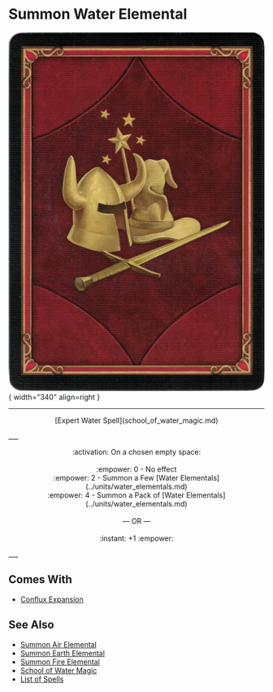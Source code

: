 # Summon Water Elemental

![Summon Water Elemental](../assets/player-deck-back.webp){ width="340" align=right }

___
<p style="text-align: center;" markdown>[Expert Water Spell](school_of_water_magic.md)</p>
___
<p style="text-align: center;" markdown>:activation: On a chosen empty space:<br><br>:empower: 0 - No effect<br>:empower: 2 - Summon a Few [Water Elementals](../units/water_elementals.md)<br>:empower: 4 - Summon a Pack of [Water Elementals](../units/water_elementals.md)<br><br>— OR —<br><br>:instant: +1 :empower:</p>
___


## Comes With

- [Conflux Expansion](../content.md)


## See Also

- [Summon Air Elemental](summon_air_elemental.md)
- [Summon Earth Elemental](summon_earth_elemental.md)
- [Summon Fire Elemental](summon_fire_elemental.md)
- [School of Water Magic](school_of_water_magic.md)
- [List of Spells](index.md)

